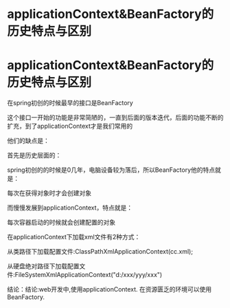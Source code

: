 # applicationContext&BeanFactory的历史特点与区别

# applicationContext&BeanFactory的历史特点与区别

在spring初创的时候最早的接口是BeanFactory

这个接口一开始的功能是非常简陋的，一直到后面的版本迭代，后面的功能不断的扩充，到了applicationContext才是我们常用的

他们的缺点是：

首先是历史层面的：

spring初创的的时候是0几年，电脑设备较为落后，所以BeanFactory他的特点就是：

每次在获得对象时才会创建对象

而慢慢发展到applicationContext，特点就是：

每次容器启动的时候就会创建配置的对象

在applicationContext下加载xml文件有2种方式：

从类路径下加载配置文件:ClassPathXmlApplicationContext(cc.xml);

从硬盘绝对路径下加载配置文件:FileSystemXmlApplicationContext("d:/xxx/yyy/xxx")

结论：结论:web开发中,使用applicationContext. 在资源匮乏的环境可以使用BeanFactory.